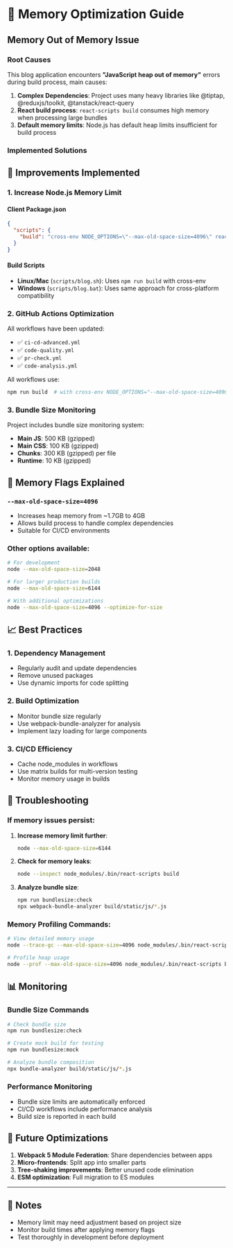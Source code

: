 # 🧠 Memory Optimization Guide

## Memory Out of Memory Issue

### Root Causes

This blog application encounters **"JavaScript heap out of memory"** errors during build process, main causes:

1. **Complex Dependencies**: Project uses many heavy libraries like @tiptap, @reduxjs/toolkit, @tanstack/react-query
2. **React build process**: `react-scripts build` consumes high memory when processing large bundles
3. **Default memory limits**: Node.js has default heap limits insufficient for build process

### Implemented Solutions

## 🚀 Improvements Implemented

### 1. Increase Node.js Memory Limit

#### Client Package.json

```json
{
  "scripts": {
    "build": "cross-env NODE_OPTIONS=\"--max-old-space-size=4096\" react-scripts build"
  }
}
```

#### Build Scripts

- **Linux/Mac** (`scripts/blog.sh`): Uses `npm run build` with cross-env
- **Windows** (`scripts/blog.bat`): Uses same approach for cross-platform compatibility

### 2. GitHub Actions Optimization

All workflows have been updated:

- ✅ `ci-cd-advanced.yml`
- ✅ `code-quality.yml`
- ✅ `pr-check.yml`
- ✅ `code-analysis.yml`

All workflows use:

```bash
npm run build  # with cross-env NODE_OPTIONS="--max-old-space-size=4096"
```

### 3. Bundle Size Monitoring

Project includes bundle size monitoring system:

- **Main JS**: 500 KB (gzipped)
- **Main CSS**: 100 KB (gzipped)
- **Chunks**: 300 KB (gzipped) per file
- **Runtime**: 10 KB (gzipped)

## 🔧 Memory Flags Explained

### `--max-old-space-size=4096`

- Increases heap memory from ~1.7GB to 4GB
- Allows build process to handle complex dependencies
- Suitable for CI/CD environments

### Other options available:

```bash
# For development
node --max-old-space-size=2048

# For larger production builds
node --max-old-space-size=6144

# With additional optimizations
node --max-old-space-size=4096 --optimize-for-size
```

## 📈 Best Practices

### 1. Dependency Management

- Regularly audit and update dependencies
- Remove unused packages
- Use dynamic imports for code splitting

### 2. Build Optimization

- Monitor bundle size regularly
- Use webpack-bundle-analyzer for analysis
- Implement lazy loading for large components

### 3. CI/CD Efficiency

- Cache node_modules in workflows
- Use matrix builds for multi-version testing
- Monitor memory usage in builds

## 🚨 Troubleshooting

### If memory issues persist:

1. **Increase memory limit further**:

   ```bash
   node --max-old-space-size=6144
   ```

2. **Check for memory leaks**:

   ```bash
   node --inspect node_modules/.bin/react-scripts build
   ```

3. **Analyze bundle size**:
   ```bash
   npm run bundlesize:check
   npx webpack-bundle-analyzer build/static/js/*.js
   ```

### Memory Profiling Commands:

```bash
# View detailed memory usage
node --trace-gc --max-old-space-size=4096 node_modules/.bin/react-scripts build

# Profile heap usage
node --prof --max-old-space-size=4096 node_modules/.bin/react-scripts build
```

## 📊 Monitoring

### Bundle Size Commands

```bash
# Check bundle size
npm run bundlesize:check

# Create mock build for testing
npm run bundlesize:mock

# Analyze bundle composition
npx bundle-analyzer build/static/js/*.js
```

### Performance Monitoring

- Bundle size limits are automatically enforced
- CI/CD workflows include performance analysis
- Build size is reported in each build

## 🔮 Future Optimizations

1. **Webpack 5 Module Federation**: Share dependencies between apps
2. **Micro-frontends**: Split app into smaller parts
3. **Tree-shaking improvements**: Better unused code elimination
4. **ESM optimization**: Full migration to ES modules

---

## 📝 Notes

- Memory limit may need adjustment based on project size
- Monitor build times after applying memory flags
- Test thoroughly in development before deployment
